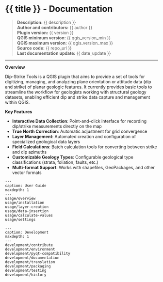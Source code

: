 # {{ title }} - Documentation

> **Description:** {{ description }}  
> **Author and contributors:** {{ author }}  
> **Plugin version:** {{ version }}  
> **QGIS minimum version:** {{ qgis_version_min }}  
> **QGIS maximum version:** {{ qgis_version_max }}  
> **Source code:** {{ repo_url }}  
> **Last documentation update:** {{ date_update }}

----

**Overview**

Dip-Strike Tools is a QGIS plugin that aims to provide a set of tools for digitizing, managing, and analyzing plane orientation or attitude data (dip and strike) of planar geologic features. It currently provides basic tools to streamline the workflow for geologists working with structural geology datasets, enabling efficient dip and strike data capture and management within QGIS.

**Key Features**

- **Interactive Data Collection**: Point-and-click interface for recording dip/strike measurements directly on the map
- **True North Correction**: Automatic adjustment for grid convergence
- **Layer Management**: Automated creation and configuration of specialized geological data layers
- **Field Calculations**: Batch calculation tools for converting between strike and dip azimuths
- **Customizable Geology Types**: Configurable geological type classifications (strata, foliation, faults, etc.)
- **Multi-format Support**: Works with shapefiles, GeoPackages, and other vector formats

```{toctree}
---
caption: User Guide
maxdepth: 1
---
usage/overview
usage/installation
usage/layer-creation
usage/data-insertion
usage/calculate-values
usage/settings
```

```{toctree}
---
caption: Development
maxdepth: 1
---
development/contribute
development/environment
development/pyqt-compatibility
development/documentation
development/translation
development/packaging
development/testing
development/history
```
